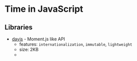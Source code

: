 # Time in JavaScript

## Libraries

- [dayjs](https://github.com/iamkun/dayjs) - Moment.js like API
  - features: `internationalization`, `immutable`, `lightweight`
  - size: 2KB
  -
